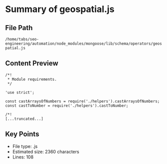# Summary of geospatial.js
  
## File Path
`/home/tabs/seo-engineering/automation/node_modules/mongoose/lib/schema/operators/geospatial.js`

## Content Preview
```
/*!
 * Module requirements.
 */

'use strict';

const castArraysOfNumbers = require('./helpers').castArraysOfNumbers;
const castToNumber = require('./helpers').castToNumber;

/*!
[...truncated...]
```

## Key Points
- File type: .js
- Estimated size: 2360 characters
- Lines: 108
